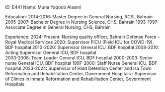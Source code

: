 ID: E441
Name: Muna Yaqoob Alasmi

Education:
2014-2016: Master Degree in General Nursing, RCSI, Bahrain
2005-2007: Bachelor Degree in Nursing Science, CHS, Bahrain
1993-1997: Associate Degree in General Nursing, CHS, Bahrain

Experience:
2024-Present: Nursing quality officer, Bahrain Defense Force – Royal Medical Services
2020: Supervisor FICU (Field ICU for COVID-19), BDF hospital
2010-2020: Supervisor General ICU, BDF hospital
2008-2010: Acting Supervisor General ICU, BDF hospital  
2003-2008: Team Leader General ICU, BDF hospital
2000-2003: Senior nurse General ICU, BDF hospital
1997-2000: Staff Nurse General ICU, BDF hospital
2023-2024: Supervisor of Hidd Detention Center and Isa Town Reformation and Rehabilitation Center, Government Hospitals
: Supervisor of Clinics in Inmate Reformation and Rehabilitation Center, Government Hospitals
